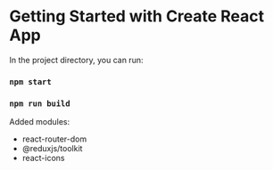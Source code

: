 # Getting Started with Create React App

In the project directory, you can run:

### `npm start`

### `npm run build`

Added modules:

- react-router-dom
- @reduxjs/toolkit
- react-icons
